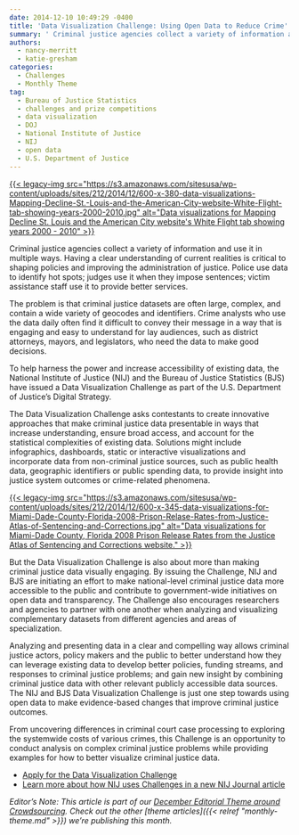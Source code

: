 ```yaml
---
date: 2014-12-10 10:49:29 -0400
title: 'Data Visualization Challenge: Using Open Data to Reduce Crime'
summary: ' Criminal justice agencies collect a variety of information and use it in multiple ways. Having a clear understanding of current realities is critical to shaping policies and improving the administration of'
authors:
  - nancy-merritt
  - katie-gresham
categories:
  - Challenges
  - Monthly Theme
tag:
  - Bureau of Justice Statistics
  - challenges and prize competitions
  - data visualization
  - DOJ
  - National Institute of Justice
  - NIJ
  - open data
  - U.S. Department of Justice
---
```


[{{< legacy-img src="https://s3.amazonaws.com/sitesusa/wp-content/uploads/sites/212/2014/12/600-x-380-data-visualizations-Mapping-Decline-St.-Louis-and-the-American-City-website-White-Flight-tab-showing-years-2000-2010.jpg" alt="Data visualizations for Mapping Decline St. Louis and the American City website's White Flight tab showing years 2000 - 2010" >}}](https://s3.amazonaws.com/sitesusa/wp-content/uploads/sites/212/2014/12/1200-x-815-data-visualizations-Mapping-Decline-St.-Louis-and-the-American-City-website-White-Flight-tab-showing-years-2000-2010.jpg)

Criminal justice agencies collect a variety of information and use it in multiple ways. Having a clear understanding of current realities is critical to shaping policies and improving the administration of justice. Police use data to identify hot spots; judges use it when they impose sentences; victim assistance staff use it to provide better services.

The problem is that criminal justice datasets are often large, complex, and contain a wide variety of geocodes and identifiers. Crime analysts who use the data daily often find it difficult to convey their message in a way that is engaging and easy to understand for lay audiences, such as district attorneys, mayors, and legislators, who need the data to make good decisions.

To help harness the power and increase accessibility of existing data, the National Institute of Justice (NIJ) and the Bureau of Justice Statistics (BJS) have issued a Data Visualization Challenge as part of the U.S. Department of Justice’s Digital Strategy.

The Data Visualization Challenge asks contestants to create innovative approaches that make criminal justice data presentable in ways that increase understanding, ensure broad access, and account for the statistical complexities of existing data. Solutions might include infographics, dashboards, static or interactive visualizations and incorporate data from non-criminal justice sources, such as public health data, geographic identifiers or public spending data, to provide insight into justice system outcomes or crime-related phenomena.

[{{< legacy-img src="https://s3.amazonaws.com/sitesusa/wp-content/uploads/sites/212/2014/12/600-x-345-data-visualizations-for-Miami-Dade-County-Florida-2008-Prison-Relase-Rates-from-Justice-Atlas-of-Sentencing-and-Corrections.jpg" alt="Data visualizations for Miami-Dade County, Florida 2008 Prison Release Rates from the Justice Atlas of Sentencing and Corrections website." >}}](https://s3.amazonaws.com/sitesusa/wp-content/uploads/sites/212/2014/12/1200-x-690-data-visualizations-for-Miami-Dade-County-Florida-2008-Prison-Relase-Rates-from-Justice-Atlas-of-Sentencing-and-Corrections.jpg)

But the Data Visualization Challenge is also about more than making criminal justice data visually engaging. By issuing the Challenge, NIJ and BJS are initiating an effort to make national-level criminal justice data more accessible to the public and contribute to government-wide initiatives on open data and transparency. The Challenge also encourages researchers and agencies to partner with one another when analyzing and visualizing complementary datasets from different agencies and areas of specialization.

Analyzing and presenting data in a clear and compelling way allows criminal justice actors, policy makers and the public to better understand how they can leverage existing data to develop better policies, funding streams, and responses to criminal justice problems; and gain new insight by combining criminal justice data with other relevant publicly accessible data sources. The NIJ and BJS Data Visualization Challenge is just one step towards using open data to make evidence-based changes that improve criminal justice outcomes.

From uncovering differences in criminal court case processing to exploring the systemwide costs of various crimes, this Challenge is an opportunity to conduct analysis on complex criminal justice problems while providing examples for how to better visualize criminal justice data.

  * [Apply for the Data Visualization Challenge](http://www.nij.gov/funding/Pages/fy14-data-visualization-challenge.aspx)
  * [Learn more about how NIJ uses Challenges in a new NIJ Journal article](http://nij.gov/journals/274/Pages/challenge-generate-innovation.aspx)

_Editor&#8217;s Note: This article is part of our [December Editorial Theme around Crowdsourcing](https://www.WHATEVER/2014/12/08/crowdsourcing-month-an-overview/ "Crowdsourcing Month: An Overview"). Check out the other [theme articles]({{< relref "monthly-theme.md" >}}) we&#8217;re publishing this month._ 

 